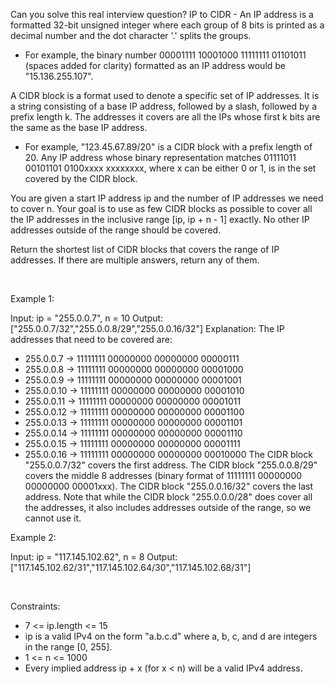 Can you solve this real interview question? IP to CIDR - An IP address is a formatted 32-bit unsigned integer where each group of 8 bits is printed as a decimal number and the dot character '.' splits the groups.

 * For example, the binary number 00001111 10001000 11111111 01101011 (spaces added for clarity) formatted as an IP address would be "15.136.255.107".

A CIDR block is a format used to denote a specific set of IP addresses. It is a string consisting of a base IP address, followed by a slash, followed by a prefix length k. The addresses it covers are all the IPs whose first k bits are the same as the base IP address.

 * For example, "123.45.67.89/20" is a CIDR block with a prefix length of 20. Any IP address whose binary representation matches 01111011 00101101 0100xxxx xxxxxxxx, where x can be either 0 or 1, is in the set covered by the CIDR block.

You are given a start IP address ip and the number of IP addresses we need to cover n. Your goal is to use as few CIDR blocks as possible to cover all the IP addresses in the inclusive range [ip, ip + n - 1] exactly. No other IP addresses outside of the range should be covered.

Return the shortest list of CIDR blocks that covers the range of IP addresses. If there are multiple answers, return any of them.

 

Example 1:


Input: ip = "255.0.0.7", n = 10
Output: ["255.0.0.7/32","255.0.0.8/29","255.0.0.16/32"]
Explanation:
The IP addresses that need to be covered are:
- 255.0.0.7  -> 11111111 00000000 00000000 00000111
- 255.0.0.8  -> 11111111 00000000 00000000 00001000
- 255.0.0.9  -> 11111111 00000000 00000000 00001001
- 255.0.0.10 -> 11111111 00000000 00000000 00001010
- 255.0.0.11 -> 11111111 00000000 00000000 00001011
- 255.0.0.12 -> 11111111 00000000 00000000 00001100
- 255.0.0.13 -> 11111111 00000000 00000000 00001101
- 255.0.0.14 -> 11111111 00000000 00000000 00001110
- 255.0.0.15 -> 11111111 00000000 00000000 00001111
- 255.0.0.16 -> 11111111 00000000 00000000 00010000
The CIDR block "255.0.0.7/32" covers the first address.
The CIDR block "255.0.0.8/29" covers the middle 8 addresses (binary format of 11111111 00000000 00000000 00001xxx).
The CIDR block "255.0.0.16/32" covers the last address.
Note that while the CIDR block "255.0.0.0/28" does cover all the addresses, it also includes addresses outside of the range, so we cannot use it.


Example 2:


Input: ip = "117.145.102.62", n = 8
Output: ["117.145.102.62/31","117.145.102.64/30","117.145.102.68/31"]


 

Constraints:

 * 7 <= ip.length <= 15
 * ip is a valid IPv4 on the form "a.b.c.d" where a, b, c, and d are integers in the range [0, 255].
 * 1 <= n <= 1000
 * Every implied address ip + x (for x < n) will be a valid IPv4 address.